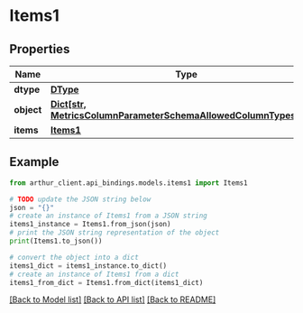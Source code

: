 # Items1


## Properties

Name | Type | Description | Notes
------------ | ------------- | ------------- | -------------
**dtype** | [**DType**](DType.md) |  | 
**object** | [**Dict[str, MetricsColumnParameterSchemaAllowedColumnTypesInner]**](MetricsColumnParameterSchemaAllowedColumnTypesInner.md) |  | 
**items** | [**Items1**](Items1.md) |  | 

## Example

```python
from arthur_client.api_bindings.models.items1 import Items1

# TODO update the JSON string below
json = "{}"
# create an instance of Items1 from a JSON string
items1_instance = Items1.from_json(json)
# print the JSON string representation of the object
print(Items1.to_json())

# convert the object into a dict
items1_dict = items1_instance.to_dict()
# create an instance of Items1 from a dict
items1_from_dict = Items1.from_dict(items1_dict)
```
[[Back to Model list]](../README.md#documentation-for-models) [[Back to API list]](../README.md#documentation-for-api-endpoints) [[Back to README]](../README.md)


